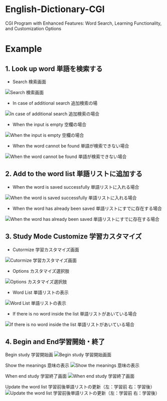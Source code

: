 # English-Dictionary-CGI
CGI Program with Enhanced Features: Word Search, Learning Functionality, and Customization Options



# Example
## 1. Look up word 単語を検索する
- Search 検索画面

![Search 検索画面](IMG/1.1.png)

- In case of additional search 追加検索の場

![In case of additional search 追加検索の場合](IMG/1.2.png)

- When the input is empty 空欄の場合

![When the input is empty 空欄の場合](IMG/1.3.png)

- When the word cannot be found 単語が検索できない場合

![When the word cannot be found 単語が検索できない場合](IMG/1.4.png)

## 2. Add to the word list 単語リストに追加する
- When the word is saved successfully 単語リストに入れる場合

![When the word is saved successfully 単語リストに入れる場合](IMG/2.1.png)

- When the word has already been saved  単語リストにすでに存在する場合

![When the word has already been saved  単語リストにすでに存在する場合](IMG/2.2.png)

## 3. Study Mode Customize 学習カスタマイズ
- Cutormize 学習カスタマイズ画面
 
![Cutormize 学習カスタマイズ画面](IMG/3.1.png)

- Options  カスタマイズ選択肢

![Options  カスタマイズ選択肢](IMG/3.2.png)

- Word List  単語リストの表示

![Word List  単語リストの表示](IMG/3.3.png)

- If there is no word inside the list 単語リストがあいている場合

![If there is no word inside the list 単語リストがあいている場合](IMG/3.4.png)

## 4. Begin and End学習開始・終了
Begin study 学習開始画
![Begin study 学習開始画面](IMG/4.1.png)

Show the meanings 意味の表示
![Show the meanings 意味の表示](IMG/4.2.png)

When end study 学習終了画面
![When end study 学習終了画面](IMG/4.3.png)

Update the word list 学習前後単語リストの更新（左：学習前 右：学習後）
![Update the word list 学習前後単語リストの更新（左：学習前 右：学習後）](IMG/4.4.png)
